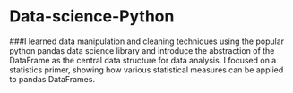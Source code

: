 # Data-science-Python
###I learned data manipulation and cleaning techniques using the popular python pandas data science library and introduce the abstraction of the DataFrame as the central data structure for data analysis. I focused on a statistics primer, showing how various statistical measures can be applied to pandas DataFrames. 
